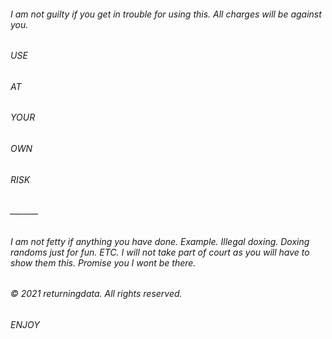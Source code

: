 ###### I am not guilty if you get in trouble for using this. All charges will be against you. 
###### USE
###### AT
###### YOUR
###### OWN
###### RISK
###### _______


###### I am not fetty if anything you have done. Example. Illegal doxing. Doxing randoms just for fun. ETC. I will not take part of court as you will have to show them this. Promise you I wont be there. 



###### © 2021 returningdata. All rights reserved.
 
 
###### ENJOY
